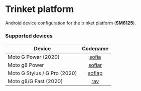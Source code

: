 Trinket platform
============
Android device configuration for the trinket platform (**SM6125**).

### Supported devices

| Device | Codename |
|-|:-:|
| Moto G Power (2020) | [sofia](https://github.com/moto-common/android_device_motorola_amogus) |
| Moto g8 Power | [sofiar](https://github.com/moto-common/android_device_motorola_amogus) |
| Moto G Stylus / G Pro (2020) | [sofiap](https://github.com/moto-common/android_device_motorola_amogus) |
| Moto g8/G Fast (2020) | [rav](https://github.com/moto-common/android_device_motorola_amogus) |
